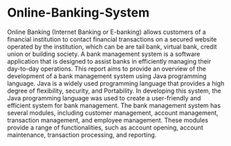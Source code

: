 # Online-Banking-System

Online Banking (Internet Banking or E-banking) allows customers of a financial institution to contact financial transactions on a secured website operated by the institution, which can be are tail bank, virtual bank, credit union or building society.
A bank management system is a software application that is designed to assist banks in efficiently managing their day-to-day operations. This report aims to provide an overview of the development of a bank management system using Java programming language. 
Java is a widely used programming language that provides a high degree of flexibility, security, and Portability. In developing this system, the Java programming language was used to create a user-friendly and efficient system for bank management.
The bank management system has several modules, including customer management, account management, transaction management, and employee management. These modules provide a range of functionalities, such as account opening, account maintenance, transaction processing, and reporting.
